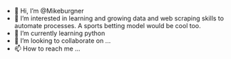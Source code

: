 - 👋 Hi, I’m @Mikeburgner
- 👀 I’m interested in learning and growing data and web scraping skills to automate processes. A sports betting model would be cool too.
- 🌱 I’m currently learning python
- 💞️ I’m looking to collaborate on ...
- 📫 How to reach me ...

<!---
Mikeburgner/Mikeburgner is a ✨ special ✨ repository because its `README.md` (this file) appears on your GitHub profile.
You can click the Preview link to take a look at your changes.
--->
